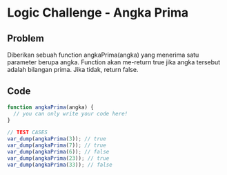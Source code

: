 # Logic Challenge - Angka Prima

## Problem

Diberikan sebuah function angkaPrima(angka) yang menerima satu parameter berupa angka. Function akan me-return true jika angka tersebut adalah bilangan prima. Jika tidak, return false.

## Code

```JavaScript
function angkaPrima(angka) {
  // you can only write your code here!
}

// TEST CASES
var_dump(angkaPrima(3)); // true
var_dump(angkaPrima(7)); // true
var_dump(angkaPrima(6)); // false
var_dump(angkaPrima(23)); // true
var_dump(angkaPrima(33)); // false
```
